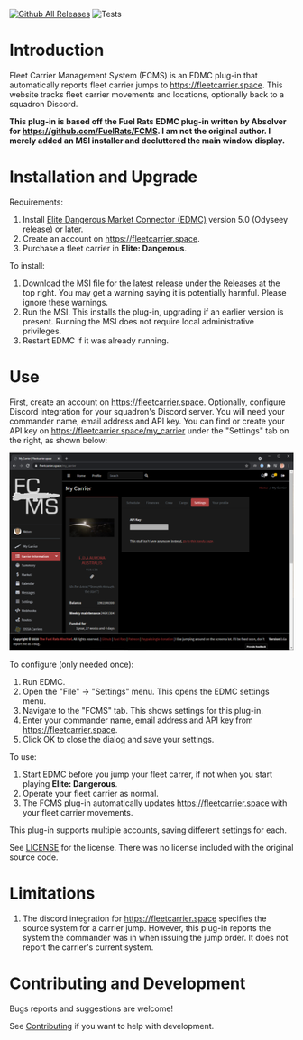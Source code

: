[![Github All Releases](https://img.shields.io/github/downloads/anthonylangsworth/FCMS/total.svg)]()
![Tests](https://github.com/anthonylangsworth/FCMS/actions/workflows/main.yml/badge.svg)

# Introduction

Fleet Carrier Management System (FCMS) is an EDMC plug-in that automatically reports fleet carrier jumps to https://fleetcarrier.space. This website tracks fleet carrier movements and locations, optionally back to a squadron Discord.

**This plug-in is based off the Fuel Rats EDMC plug-in written by Absolver for https://github.com/FuelRats/FCMS. I am not the original author. I merely added an MSI installer and decluttered the main window display.**

# Installation and Upgrade

Requirements:
1. Install [Elite Dangerous Market Connector (EDMC)](https://github.com/EDCD/EDMarketConnector/wiki/Installation-&-Setup) version 5.0 (Odyseey release) or later.
2. Create an account on https://fleetcarrier.space.
3. Purchase a fleet carrier in **Elite: Dangerous**.

To install:
1. Download the MSI file for the latest release under the [Releases](https://github.com/anthonylangsworth/FCMS/releases) at the top right. You may get a warning saying it is potentially harmful. Please ignore these warnings.
2. Run the MSI. This installs the plug-in, upgrading if an earlier version is present. Running the MSI does not require local administrative privileges.
3. Restart EDMC if it was already running.

# Use

First, create an account on https://fleetcarrier.space. Optionally, configure Discord integration for your squadron's Discord server. You will need your commander name, email address and API key. You can find or create your API key on https://fleetcarrier.space/my_carrier under the "Settings" tab on the right, as shown below:

![Fleetcarrier.space HOW-TO](doc/HOW-TO.png)

To configure (only needed once):
1. Run EDMC.
2. Open the "File" -> "Settings" menu. This opens the EDMC settings menu.
3. Navigate to the "FCMS" tab. This shows settings for this plug-in.
4. Enter your commander name, email address and API key from https://fleetcarrier.space. 
5. Click OK to close the dialog and save your settings.

To use:
1. Start EDMC before you jump your fleet carrer, if not when you start playing **Elite: Dangerous**.
2. Operate your fleet carrier as normal.
3. The FCMS plug-in automatically updates https://fleetcarrier.space with your fleet carrier movements.

This plug-in supports multiple accounts, saving different settings for each.

See [LICENSE](LICENSE) for the license. There was no license included with the original source code.

# Limitations

1. The discord integration for https://fleetcarrier.space specifies the source system for a carrier jump. However, this plug-in reports the system the commander was in when issuing the jump order. It does not report the carrier's current system.

# Contributing and Development

Bugs reports and suggestions are welcome! 

See [Contributing](doc/contributing.md) if you want to help with development.
